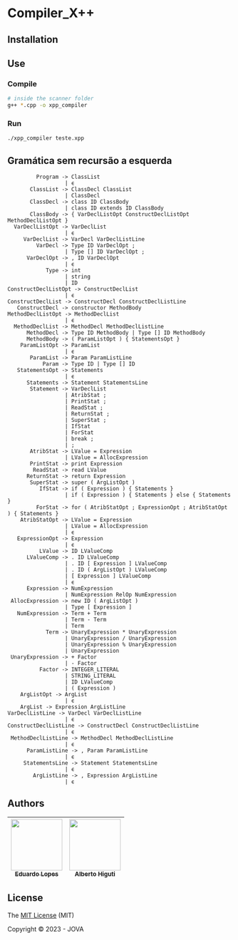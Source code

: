 # Compiler_X++

## Installation

## Use

### Compile

```bash
# inside the scanner folder
g++ *.cpp -o xpp_compiler
```

### Run

```bash
./xpp_compiler teste.xpp
```
## Gramática sem recursão a esquerda

             Program -> ClassList
                      | ϵ
           ClassList -> ClassDecl ClassList
                      | ClassDecl
           ClassDecl -> class ID ClassBody
                      | class ID extends ID ClassBody
           ClassBody -> { VarDeclListOpt ConstructDeclListOpt MethodDeclListOpt }
      VarDeclListOpt -> VarDeclList
                      | ϵ
         VarDeclList -> VarDecl VarDeclListLine
             VarDecl -> Type ID VarDeclOpt ;
                      | Type [] ID VarDeclOpt ;
          VarDeclOpt -> , ID VarDeclOpt
                      | ϵ
                Type -> int
                      | string
                      | ID
    ConstructDeclListOpt -> ConstructDeclList
                      | ϵ
    ConstructDeclList -> ConstructDecl ConstructDeclListLine
       ConstructDecl -> constructor MethodBody
    MethodDeclListOpt -> MethodDeclList
                      | ϵ
      MethodDeclList -> MethodDecl MethodDeclListLine
          MethodDecl -> Type ID MethodBody | Type [] ID MethodBody
          MethodBody -> ( ParamListOpt ) { StatementsOpt }
        ParamListOpt -> ParamList
                      | ϵ
           ParamList -> Param ParamListLine
               Param -> Type ID | Type [] ID
       StatementsOpt -> Statements
                      | ϵ
          Statements -> Statement StatementsLine
           Statement -> VarDeclList
                      | AtribStat ;
                      | PrintStat ;
                      | ReadStat ;
                      | ReturnStat ;
                      | SuperStat ;
                      | IfStat
                      | ForStat
                      | break ;
                      | ;
           AtribStat -> LValue = Expression
                      | LValue = AllocExpression
           PrintStat -> print Expression
            ReadStat -> read LValue
          ReturnStat -> return Expression
           SuperStat -> super ( ArgListOpt )
              IfStat -> if ( Expression ) { Statements }
                      | if ( Expression ) { Statements } else { Statements }
             ForStat -> for ( AtribStatOpt ; ExpressionOpt ; AtribStatOpt ) { Statements }
        AtribStatOpt -> LValue = Expression
                      | LValue = AllocExpression
                      | ϵ
       ExpressionOpt -> Expression
                      | ϵ
              LValue -> ID LValueComp
          LValueComp -> . ID LValueComp
                      | . ID [ Expression ] LValueComp
                      | . ID ( ArgListOpt ) LValueComp
                      | [ Expression ] LValueComp
                      | ϵ
          Expression -> NumExpression
                      | NumExpression RelOp NumExpression
     AllocExpression -> new ID ( ArgListOpt )
                      | Type [ Expression ]
       NumExpression -> Term + Term
                      | Term - Term
                      | Term
                Term -> UnaryExpression * UnaryExpression
                      | UnaryExpression / UnaryExpression
                      | UnaryExpression % UnaryExpression
                      | UnaryExpression
     UnaryExpression -> + Factor
                      | - Factor
              Factor -> INTEGER_LITERAL
                      | STRING_LITERAL
                      | ID LValueComp
                      | ( Expression )
        ArgListOpt -> ArgList
                      | ϵ
        ArgList -> Expression ArgListLine
    VarDeclListLine -> VarDecl VarDeclListLine
                      | ϵ
    ConstructDeclListLine -> ConstructDecl ConstructDeclListLine
                      | ϵ
     MethodDeclListLine -> MethodDecl MethodDeclListLine
                      | ϵ
          ParamListLine -> , Param ParamListLine
                      | ϵ
         StatementsLine -> Statement StatementsLine
                      | ϵ
            ArgListLine -> , Expression ArgListLine
                      | ϵ


## Authors

|  [<img src="https://github.com/edu010101.png?size=460&u=071f7791bb03f8e102d835bdb9c2f0d3d24e8a34&v=4" width=115><br><sub>Eduardo Lopes</sub>](https://github.com/edu010101) |  [<img src="https://github.com/albertohiguti.png?size=460&u=071f7791bb03f8e102d835bdb9c2f0d3d24e8a34&v=4" width=115><br><sub>Alberto Higuti</sub>](https://github.com/albertohiguti) 
| :---: | :---: |

## License
The [MIT License]() (MIT)

Copyright :copyright: 2023 - JOVA

